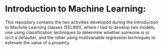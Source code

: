 # Introduction to Machine Learning:

This repository contains the two activities developed during the Introduction to Machine Learning classes (EEL891), where I had to develop two models, one using classification techniques to determine whether someone is or isn't a defaulter, and the other using multivariable regression techniques to estimate the value of a property.

